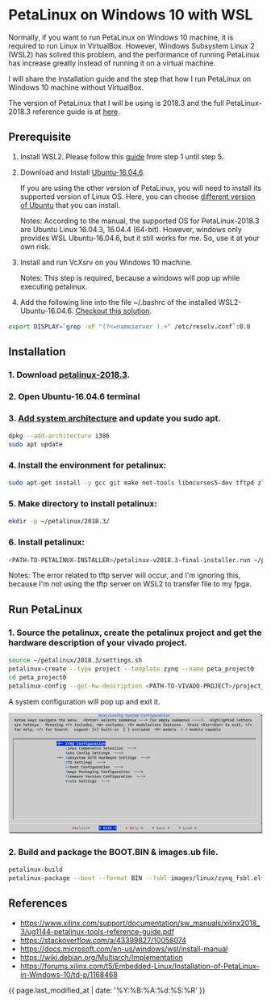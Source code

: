 # PetaLinux on Windows 10 with WSL

Normally, if you want to run PetaLinux on Windows 10 machine, it is required to run Linux in VirtualBox. However, Windows Subsystem Linux 2 (WSL2) has solved this problem, and the performance of running PetaLinux has increase greatly instead of running it on a virtual machine.

I will share the installation guide and the step that how I run PetaLinux on Windows 10 machine without VirtualBox.

The version of PetaLinux that I will be using is 2018.3 and the full PetaLinux-2018.3 reference guide is at [here](https://www.xilinx.com/support/documentation/sw_manuals/xilinx2018_3/ug1144-petalinux-tools-reference-guide.pdf).

## Prerequisite
1. Install WSL2. Please follow this [guide](https://docs.microsoft.com/en-us/windows/wsl/install-win10) from step 1 until step 5.

2. Download and Install [Ubuntu-16.04.6](https://aka.ms/wsl-ubuntu-1604).

    If you are using the other version of PetaLinux, you will need to install its supported version of Linux OS. Here, you can choose [different version of Ubuntu](https://docs.microsoft.com/en-us/windows/wsl/install-manual) that you can install.

    Notes: According to the manual, the supported OS for PetaLinux-2018.3 are Ubuntu Linux 16.04.3, 16.04.4 (64-bit). However, windows only provides WSL Ubuntu-16.04.6, but it still works for me. So, use it at your own risk.

4. Install and run VcXsrv on you Windows 10 machine.

    Notes: This step is required, because a windows will pop up while executing petalinux.

5. Add the following line into the file ~/.bashrc of the installed WSL2-Ubuntu-16.04.6. [Checkout this solution](https://stackoverflow.com/a/43399827/10058074).
```bash
export DISPLAY=`grep -oP "(?<=nameserver ).+" /etc/resolv.conf`:0.0
```

## Installation
### 1. Download [petalinux-2018.3](https://www.xilinx.com/member/forms/download/xef.html?filename=petalinux-v2018.3-final-installer.run).

### 2. Open Ubuntu-16.04.6 terminal

### 3. [Add system architecture](https://wiki.debian.org/Multiarch/Implementation) and update you sudo apt.
```bash
dpkg --add-architecture i386
sudo apt update
```

### 4. Install the environment for petalinux:
```bash
sudo apt-get install -y gcc git make net-tools libncurses5-dev tftpd zlib1g-dev libssl-dev flex bison libselinux1 gnupg wget diffstat chrpath socat xterm autoconf libtool tar unzip texinfo zlib1g-dev gcc-multilib build-essential libsdl1.2-dev libglib2.0-dev zlib1g:i386 screen pax gzip
```

### 5. Make directory to install petalinux:
```bash
mkdir -p ~/petalinux/2018.3/
```

### 6. Install petalinux:
```bash
<PATH-TO-PETALINUX-INSTALLER>/petalinux-v2018.3-final-installer.run ~/petalinux/2018.3
```

Notes: The error related to tftp server will occur, and I'm ignoring this, because I'm not using the tftp server on WSL2 to transfer file to my fpga.

## Run PetaLinux

### 1. Source the petalinux, create the petalinux project and get the hardware description of your vivado project.

```bash
source ~/petalinux/2018.3/settings.sh
petalinux-create --type project --template zynq --name peta_project0
cd peta_project0
petalinux-config --get-hw-description <PATH-TO-VIVADO-PROJECT>/project_*.sdk/
```

A system configuration will pop up and exit it.

![petalinux](petalinux.png)

### 2. Build and package the BOOT.BIN & images.ub file.

```bash
petalinux-build
petalinux-package --boot --format BIN --fsbl images/linux/zynq_fsbl.elf --u-boot images/linux/u-boot.elf --fpga images/linux/system.bit --force
```

## References
- https://www.xilinx.com/support/documentation/sw_manuals/xilinx2018_3/ug1144-petalinux-tools-reference-guide.pdf
- https://stackoverflow.com/a/43399827/10058074
- https://docs.microsoft.com/en-us/windows/wsl/install-manual
- https://wiki.debian.org/Multiarch/Implementation
- https://forums.xilinx.com/t5/Embedded-Linux/Installation-of-PetaLinux-in-Windows-10/td-p/1168468

{{ page.last_modified_at | date: '%Y:%B:%A:%d:%S:%R' }}
